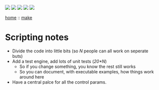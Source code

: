 ![](https://img.shields.io/badge/tests-passing-green)
![](https://img.shields.io/badge/Lua-2C2D72?logo=lua&logoColor=white&style=plastic)
![](https://img.shields.io/badge/purpose-xai,_optimization-blue)
![](https://img.shields.io/badge/platform-mac,_linux-orange)
[![](https://img.shields.io/badge/license-BSD2-yellow)](LICENSE.md)
          
[home](/README.md) :: [make](/docs/make.md)

# Scripting notes

- Divide the code into little bits (so _N_ people can all work on seperate buts)
- Add a test engine, add lots of unit tests (_20\*N_)
  - So if you change something, you know the rest still works
  - So you can document, with executable examples, how things work around here
- Have a central palce for all the control params.
